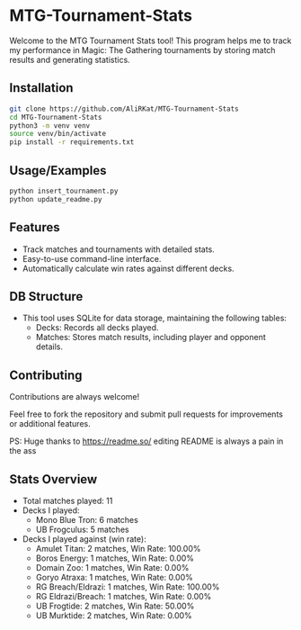 # MTG-Tournament-Stats

Welcome to the MTG Tournament Stats tool! This program helps me to track my performance in Magic: The Gathering tournaments by storing match results and generating statistics.


## Installation

```bash
git clone https://github.com/AliRKat/MTG-Tournament-Stats
cd MTG-Tournament-Stats
python3 -m venv venv
source venv/bin/activate
pip install -r requirements.txt
```
    
## Usage/Examples

```bash
python insert_tournament.py
python update_readme.py
```


## Features

- Track matches and tournaments with detailed stats.
- Easy-to-use command-line interface.
- Automatically calculate win rates against different decks.


## DB Structure
- This tool uses SQLite for data storage, maintaining the following tables:
    - Decks: Records all decks played.
    - Matches: Stores match results, including player and opponent details.

## Contributing

Contributions are always welcome!

Feel free to fork the repository and submit pull requests for improvements or additional features.

PS: Huge thanks to https://readme.so/ editing README is always a pain in the ass

## Stats Overview
- Total matches played: 11
- Decks I played:
  - Mono Blue Tron: 6 matches
  - UB Frogculus: 5 matches
- Decks I played against (win rate):
  - Amulet Titan: 2 matches, Win Rate: 100.00%
  - Boros Energy: 1 matches, Win Rate: 0.00%
  - Domain Zoo: 1 matches, Win Rate: 0.00%
  - Goryo Atraxa: 1 matches, Win Rate: 0.00%
  - RG Breach/Eldrazi: 1 matches, Win Rate: 100.00%
  - RG Eldrazi/Breach: 1 matches, Win Rate: 0.00%
  - UB Frogtide: 2 matches, Win Rate: 50.00%
  - UB Murktide: 2 matches, Win Rate: 0.00%
